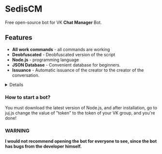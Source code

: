 # SedisCM

Free open-source bot for VK **Chat Manager** Bot.

## Features
*   **All work commands** - all commands are working
*   **Deobfuscated** - Deobfuscated version of the script
*   **Node.js** - programming language
*   **JSON Database** - Convenient database for beginners.
*   **Issuance** - Automatic issuance of the creator to the creator of the conversation.

<details>

*   **Troubles?** - Are there any problems? Contact him - https://vk.com/montygriefoff
</details>

### How to start a bot?

You must download the latest version of Node.js, and after installation, go to juj.js change the value of "token" to the token of your VK group, and you're done!

### WARNING
**I would not recommend opening the bot for everyone to see, since the bot has bugs from the developer himself.**
